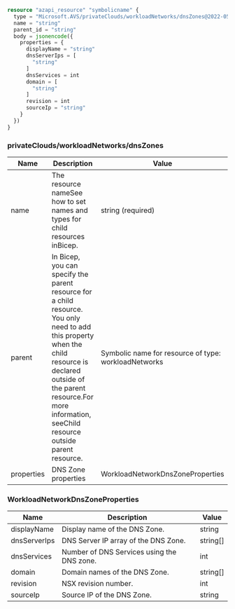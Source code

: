 ```terraform
resource "azapi_resource" "symbolicname" {
  type = "Microsoft.AVS/privateClouds/workloadNetworks/dnsZones@2022-05-01"
  name = "string"
  parent_id = "string"
  body = jsonencode({
    properties = {
      displayName = "string"
      dnsServerIps = [
        "string"
      ]
      dnsServices = int
      domain = [
        "string"
      ]
      revision = int
      sourceIp = "string"
    }
  })
}

```

### privateClouds/workloadNetworks/dnsZones

| Name | Description | Value |
|-|-|-|
| name | The resource nameSee how to set names and types for child resources inBicep. | string (required) |
| parent | In Bicep, you can specify the parent resource for a child resource. You only need to add this property when the child resource is declared outside of the parent resource.For more information, seeChild resource outside parent resource. | Symbolic name for resource of type: workloadNetworks |
| properties | DNS Zone properties | WorkloadNetworkDnsZoneProperties |


### WorkloadNetworkDnsZoneProperties

| Name | Description | Value |
|-|-|-|
| displayName | Display name of the DNS Zone. | string |
| dnsServerIps | DNS Server IP array of the DNS Zone. | string[] |
| dnsServices | Number of DNS Services using the DNS zone. | int |
| domain | Domain names of the DNS Zone. | string[] |
| revision | NSX revision number. | int |
| sourceIp | Source IP of the DNS Zone. | string |


